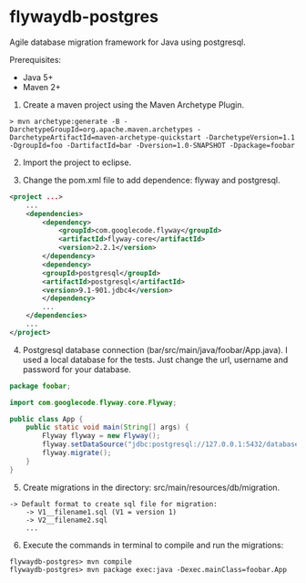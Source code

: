 flywaydb-postgres
=================

Agile database migration framework for Java using postgresql.

Prerequisites:
- Java 5+
- Maven 2+

1) Create a maven project using the Maven Archetype Plugin.

```mvn
> mvn archetype:generate -B -DarchetypeGroupId=org.apache.maven.archetypes -DarchetypeArtifactId=maven-archetype-quickstart -DarchetypeVersion=1.1 -DgroupId=foo -DartifactId=bar -Dversion=1.0-SNAPSHOT -Dpackage=foobar
```

2) Import the project to eclipse.

3) Change the pom.xml file to add dependence: flyway and postgresql.

```xml
<project ...>
    ...
    <dependencies>
        <dependency>
            <groupId>com.googlecode.flyway</groupId>
            <artifactId>flyway-core</artifactId>
            <version>2.2.1</version>
        </dependency>
        <dependency>
	    <groupId>postgresql</groupId>
	    <artifactId>postgresql</artifactId>
	    <version>9.1-901.jdbc4</version>
        </dependency>
        ...
    </dependencies>
    ...
</project>
```

4) Postgresql database connection (bar/src/main/java/foobar/App.java). 
I used a local database for the tests. Just change the url, username and password for your database.

```java
package foobar;

import com.googlecode.flyway.core.Flyway;

public class App {
	public static void main(String[] args) {
		Flyway flyway = new Flyway();
		flyway.setDataSource("jdbc:postgresql://127.0.0.1:5432/database", "username", "password");
		flyway.migrate();
	}
}
```

5) Create migrations in the directory: src/main/resources/db/migration.

```sqlfile
-> Default format to create sql file for migration:
	-> V1__filename1.sql (V1 = version 1)
	-> V2__filename2.sql
	...
```

6) Execute the commands in terminal to compile and run the migrations:

```mvn
flywaydb-postgres> mvn compile
flywaydb-postgres> mvn package exec:java -Dexec.mainClass=foobar.App
```




